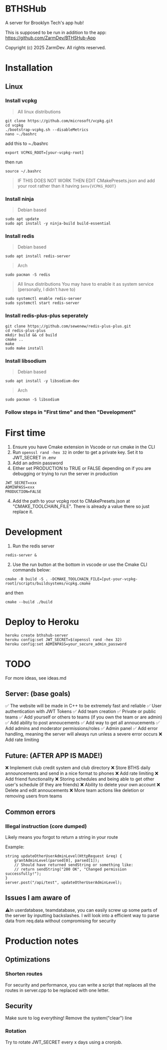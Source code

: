 # BTHSHub
A server for Brooklyn Tech's app hub!

This is supposed to be run in addition to the app: https://github.com/ZarmDev/BTHSHub-App

Copyright (c) 2025 ZarmDev. All rights reserved.

# Installation
## Linux
### Install vcpkg
> All linux distributions
```
git clone https://github.com/microsoft/vcpkg.git
cd vcpkg
./bootstrap-vcpkg.sh --disableMetrics
nano ~./bashrc
```
add this to ~./bashrc
```
export VCPKG_ROOT=[your-vcpkg-root]
```
then run
```
source ~/.bashrc
```
> IF THIS DOES NOT WORK THEN EDIT CMakePresets.json and add your root rather than it having ```$env{VCPKG_ROOT}```
### Install ninja
> Debian based
```
sudo apt update
sudo apt install -y ninja-build build-essential
```
### Install redis
> Debian based
```
sudo apt install redis-server
```
> Arch
```
sudo pacman -S redis
```
> All linux distributions
You may have to enable it as system service (personally, I didn't have to)
```
sudo systemctl enable redis-server
sudo systemctl start redis-server
```
### Install redis-plus-plus seperately
```
git clone https://github.com/sewenew/redis-plus-plus.git
cd redis-plus-plus
mkdir build && cd build
cmake ..
make
sudo make install
```
### Install libsodium
> Debian based
```
sudo apt install -y libsodium-dev
```
> Arch
```
sudo pacman -S libsodium
```
### Follow steps in "First time" and then "Development"

# First time
1. Ensure you have Cmake extension in Vscode or run cmake in the CLI
2. Run ```openssl rand -hex 32``` in order to get a private key. Set it to JWT_SECRET in .env
3. Add an admin password
4. Either set PRODUCTION to TRUE or FALSE depending on if you are debugging or trying to run the server in production
```
JWT_SECRET=xxx
ADMINPASS=xxx
PRODUCTION=FALSE
```
4. Add the path to your vcpkg root to CMakePresets.json at "CMAKE_TOOLCHAIN_FILE". There is already a value there so just replace it.
# Development
1. Run the redis server
```
redis-server &
```
2. Use the run button at the bottom in vscode or use the Cmake CLI commands below:
```
cmake -B build -S . -DCMAKE_TOOLCHAIN_FILE=[put-your-vcpkg-root]/scripts/buildsystems/vcpkg.cmake
```
and then
```
cmake --build ./build
```
# Deploy to Heroku
```
heroku create bthshub-server
heroku config:set JWT_SECRET=$(openssl rand -hex 32)
heroku config:set ADMINPASS=your_secure_admin_password

```
# TODO
For more ideas, see ideas.md
## Server: (base goals)
✅ The website will be made in C++ to be extremely fast and reliable
✅ User authentication with JWT Tokens
✅ Add team creation
✅ Private or public teams
✅ Add yourself or others to teams (if you own the team or are admin)
✅ Add ability to post annoucements
✅ Add way to get all annoucements
✅ Add admins and moderator permissions/roles
✅ Admin panel
✅ Add error handling, meaning the server will always run unless a severe error occurs
❌ Add rate limiting

## Future: (AFTER APP IS MADE!)
❌ Implement club credit system and club directory
❌ Store BTHS daily announcements and send in a nice format to phones
❌ Add rate limiting
❌ Add friend functionality
❌ Storing schedules and being able to get other user's schedule (if they are friends)
❌ Ability to delete your own account
❌ Delete and edit annoucements
❌ More team actions like deletion or removing users from teams

## Common errors
### Illegal instruction        (core dumped)
Likely means you forgot to return a string in your route

Example:
```
string updateOtherUserAdminLevel(HttpRequest &req) {
    grantAdminLevel(parsed[0], parsed[1]);
    // Should have returned sendString or something like:
    // return sendString("200 OK", "Changed permission successfully!");
}
server.post("/api/test", updateOtherUserAdminLevel);
```

## Issues I am aware of 
⚠️In userdatabase, teamdatabase, you can easily screw up some parts of the server by inputting backslashes. I will look into a efficient way to parse data from req.data without compromising for security
# Production notes
## Optimizations
### Shorten routes
For security and performance, you can write a script that replaces all the routes in server.cpp to be replaced with one letter.
## Security
Make sure to log everything! Remove the system("clear") line
### Rotation
Try to rotate JWT_SECRET every x days using a cronjob.

